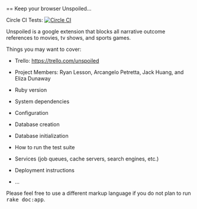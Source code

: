 == Keep your browser Unspoiled...

Circle CI Tests: [![Circle CI](https://circleci.com/gh/nyc-copperheads-2016/unspoiled/tree/master.svg?style=svg)](https://circleci.com/gh/nyc-copperheads-2016/unspoiled/tree/master)



Unspoiled is a google extension that blocks all narrative outcome references to movies, tv shows, and sports games.

Things you may want to cover:

* Trello: https://trello.com/unspoiled

* Project Members: Ryan Lesson, Arcangelo Petretta, Jack Huang, and Eliza Dunaway 

* Ruby version

* System dependencies

* Configuration

* Database creation

* Database initialization

* How to run the test suite

* Services (job queues, cache servers, search engines, etc.)

* Deployment instructions

* ...


Please feel free to use a different markup language if you do not plan to run
<tt>rake doc:app</tt>.
